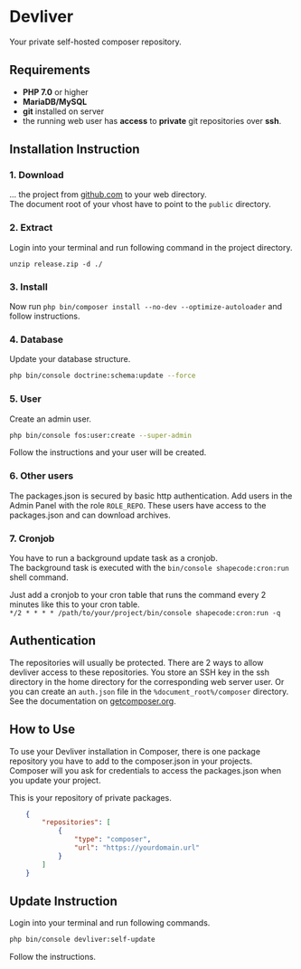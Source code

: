# Devliver

Your private self-hosted composer repository.

##  Requirements

* **PHP 7.0** or higher
* **MariaDB/MySQL**
* **git** installed on server
* the running web user has **access** to **private** git repositories over **ssh**.

##  Installation Instruction

### 1. Download

... the project from [github.com](https://github.com/shapecode/devliver/releases) to your web directory.  
The document root of your vhost have to point to the `public` directory.

### 2. Extract

Login into your terminal and run following command in the project directory.

`unzip release.zip -d ./`

### 3. Install

Now run `php bin/composer install --no-dev --optimize-autoloader` and follow instructions.

### 4. Database

Update your database structure.
 
```bash
php bin/console doctrine:schema:update --force
```

### 5. User

Create an admin user.

```bash
php bin/console fos:user:create --super-admin
```

Follow the instructions and your user will be created.


### 6. Other users

The packages.json is secured by basic http authentication. Add users in the Admin Panel with the role `ROLE_REPO`. These users have access to the packages.json and can download archives.

### 7. Cronjob

You have to run a background update task as a cronjob.  
The background task is executed with the `bin/console shapecode:cron:run` shell command.  

Just add a cronjob to your cron table that runs the command every 2 minutes like this to your cron table.  
`*/2 * * * * /path/to/your/project/bin/console shapecode:cron:run -q`

## Authentication

The repositories will usually be protected. 
There are 2 ways to allow devliver access to these repositories. 
You store an SSH key in the ssh directory in the home directory for the corresponding web server user. 
Or you can create an `auth.json` file in the `%document_root%/composer` directory. See the documentation on [getcomposer.org](https://getcomposer.org/doc/articles/http-basic-authentication.md).

## How to Use

To use your Devliver installation in Composer, there is one package repository you have to add to the composer.json in your projects.  
Composer will you ask for credentials to access the packages.json when you update your project.
  
This is your repository of private packages.

```json
    {
        "repositories": [
            {
                "type": "composer",
                "url": "https://yourdomain.url"
            }
        ]
    }
```

##  Update Instruction

Login into your terminal and run following commands.

```bash
php bin/console devliver:self-update
```

Follow the instructions.
